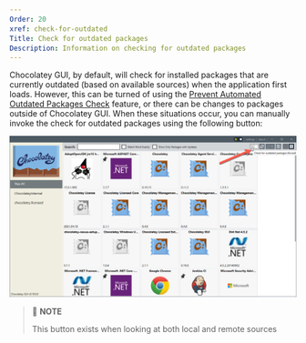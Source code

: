 ```yaml
---
Order: 20
xref: check-for-outdated
Title: Check for outdated packages
Description: Information on checking for outdated packages
---
```


Chocolatey GUI, by default, will check for installed packages that are currently outdated (based on available sources) when the application first loads.  However, this can be turned of using the [Prevent Automated Outdated Packages Check](xref:prevent-automated-outdated-packages-check) feature, or there can be changes to packages outside of Chocolatey GUI.  When these situations occur, you can manually invoke the check for outdated packages using the following button:

![Show where the check for outdated packages button is located within the User Interface](/assets/images/chocolatey-gui/user_interface_main-window_action_check-for-outdated.png "Show where the check for outdated packages button is located within the User Interface")

> :memo: **NOTE**
>
> This button exists when looking at both local and remote sources